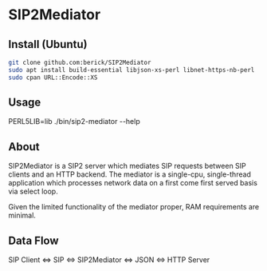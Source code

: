 # SIP2Mediator

## Install (Ubuntu)

```sh
git clone github.com:berick/SIP2Mediator
sudo apt install build-essential libjson-xs-perl libnet-https-nb-perl
sudo cpan URL::Encode::XS
```

## Usage

PERL5LIB=lib ./bin/sip2-mediator --help

## About

SIP2Mediator is a SIP2 server which mediates SIP requests between SIP
clients and an HTTP backend.  The mediator is a single-cpu, single-thread
application which processes network data on a first come first served basis
via select loop.

Given the limited functionality of the mediator proper, RAM requirements
are minimal.

## Data Flow

SIP Client <=> SIP <=> SIP2Mediator <=> JSON <=> HTTP Server



